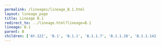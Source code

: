 ```yaml
---
permalink: /lineages/lineage_B.1.html
layout: lineage_page
title: Lineage B.1
redirect_to: ../lineage.html?lineage=B.1
lineage: B.1
parent: B
children: ['AY.122', 'B.1', 'B.1.1', 'B.1.1.7', 'B.1.1.28', 'B.1.1.142', 'B.1.1.529', 'B.1.243', 'B.1.351', 'B.1.617', 'B.1.617.2', 'BA.1', 'BA.1.1', 'BA.2', 'BA.2.12.1', 'BA.2.86', 'BA.2.86.1', 'BA.4.6', 'BA.5.1', 'BA.5.1.14', 'BA.5.1.17', 'BA.5.2', 'BA.5.9', 'P.1']
---
```

